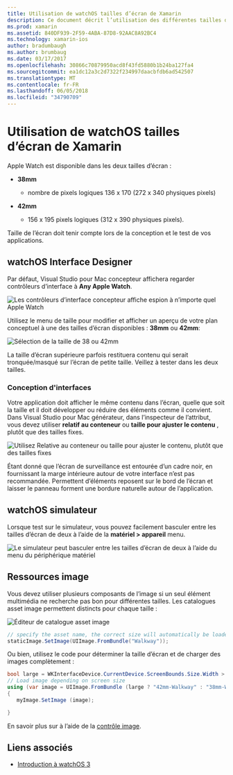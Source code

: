 ```yaml
---
title: Utilisation de watchOS tailles d’écran de Xamarin
description: Ce document décrit l’utilisation des différentes tailles d’écran watchOS. Il présente le Concepteur d’Interface, le simulateur, watchOS watchOS et ressources d’image.
ms.prod: xamarin
ms.assetid: 840DF939-2F59-4ABA-87D8-92AAC8A92BC4
ms.technology: xamarin-ios
author: bradumbaugh
ms.author: brumbaug
ms.date: 03/17/2017
ms.openlocfilehash: 30866c70879950acd8f43fd5880b1b24ba127fa4
ms.sourcegitcommit: ea1dc12a3c2d7322f234997daacbfdb6ad542507
ms.translationtype: MT
ms.contentlocale: fr-FR
ms.lasthandoff: 06/05/2018
ms.locfileid: "34790709"
---
```

# <a name="working-with-watchos-screen-sizes-in-xamarin"></a>Utilisation de watchOS tailles d’écran de Xamarin

Apple Watch est disponible dans les deux tailles d’écran :

- **38mm**
  - nombre de pixels logiques 136 x 170 (272 x 340 physiques pixels)

- **42mm**
  - 156 x 195 pixels logiques (312 x 390 physiques pixels).

Taille de l’écran doit tenir compte lors de la conception et le test de vos applications.

## <a name="watchos-interface-designer"></a>watchOS Interface Designer

Par défaut, Visual Studio pour Mac concepteur affichera regarder contrôleurs d’interface à **Any Apple Watch**.

![](screen-sizes-images/screen-any-sml.png "Les contrôleurs d’interface concepteur affiche espion à n’importe quel Apple Watch")

Utilisez le menu de taille pour modifier et afficher un aperçu de votre plan conceptuel à une des tailles d’écran disponibles : **38mm** ou **42mm**:

![](screen-sizes-images/screen-menu-sml.png "Sélection de la taille de 38 ou 42mm")

La taille d’écran supérieure parfois restituera contenu qui serait tronquée/masqué sur l’écran de petite taille.
Veillez à tester dans les deux tailles.


### <a name="interface-design"></a>Conception d'interfaces

Votre application doit afficher le même contenu dans l’écran, quelle que soit la taille et il doit développer ou réduire des éléments comme il convient. Dans Visual Studio pour Mac générateur, dans l’inspecteur de l’attribut, vous devez utiliser **relatif au conteneur** ou **taille pour ajuster le contenu** , plutôt que des tailles fixes.

![](screen-sizes-images/sizeattributepanel-sml.png "Utilisez Relative au conteneur ou taille pour ajuster le contenu, plutôt que des tailles fixes")

Étant donné que l’écran de surveillance est entourée d’un cadre noir, en fournissant la marge intérieure autour de votre interface n’est pas recommandée. Permettent d’éléments reposent sur le bord de l’écran et laisser le panneau forment une bordure naturelle autour de l’application.


## <a name="watchos-simulator"></a>watchOS simulateur

Lorsque test sur le simulateur, vous pouvez facilement basculer entre les tailles d’écran de deux à l’aide de la **matériel > appareil** menu.

![](screen-sizes-images/simulator.png "Le simulateur peut basculer entre les tailles d’écran de deux à l’aide du menu du périphérique matériel")


## <a name="image-resources"></a>Ressources image

Vous devez utiliser plusieurs composants de l’image si un seul élément multimédia ne recherche pas bon pour différentes tailles. Les catalogues asset image permettent distincts pour chaque taille :

![](screen-sizes-images/images-xcassets.png "Éditeur de catalogue asset image")

```csharp
// specify the asset name, the correct size will automatically be loaded
staticImage.SetImage(UIImage.FromBundle("Walkway"));
```

Ou bien, utilisez le code pour déterminer la taille d’écran et de charger des images complètement :

```csharp
bool large = WKInterfaceDevice.CurrentDevice.ScreenBounds.Size.Width > 136.0;
// Load image depending on screen size
using (var image = UIImage.FromBundle (large ? "42mm-Walkway" : "38mm-Walkway"))
{
   myImage.SetImage (image);

}
```

En savoir plus sur à l’aide de la [contrôle image](~/ios/watchos/user-interface/image.md).



## <a name="related-links"></a>Liens associés

- [Introduction à watchOS 3](~/ios/watchos/platform/introduction-to-watchos3/index.md)
